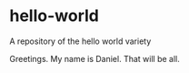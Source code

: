 # hello-world
A repository of the hello world variety

Greetings. My name is Daniel. That will be all.
